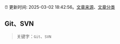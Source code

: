 :alarm_clock: 更新时间: 2025-03-02 18:42:56。[文章来源](/README.md)、[文章分类](/TAGS.md)

## Git、SVN


> 关键字：`Git`、`SVN`



